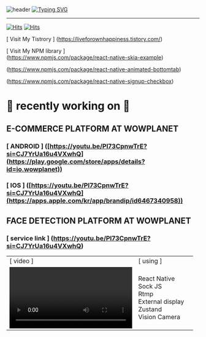 ![header](https://capsule-render.vercel.app/api?type=waving&color=6994CDEE&text=&animation=twinkling&height=80)
[![Typing SVG](https://readme-typing-svg.demolab.com?font=Alkatra&weight=500&size=45&duration=3500&pause=3&color=6994CDEE&center=false&vCenter=false&multiline=true&repeat=true&width=1000&height=100&lines=Welcome+to+liveforownhappiness's+GitHub!👋)](https://git.io/typing-svg)

---

[![Hits](https://hits.seeyoufarm.com/api/count/incr/badge.svg?url=https%3A%2F%2Fliveforownhappiness.tistory.com&count_bg=%23FE5849&title_bg=%23555555&icon=&icon_color=%23E7E7E7&title=Tistory&edge_flat=false)](https://hits.seeyoufarm.com)
[![Hits](https://hits.seeyoufarm.com/api/count/incr/badge.svg?url=https%3A%2F%2Fgithub.com%2Fliveforownhappiness&count_bg=%2379C83D&title_bg=%23555555&icon=&icon_color=%23E7E7E7&title=GitHub&edge_flat=false)](https://hits.seeyoufarm.com)

[ Visit My Tistrory ] (https://liveforownhappiness.tistory.com/)  

[ Visit My NPM library ]  
(https://www.npmjs.com/package/react-native-skia-example)

(https://www.npmjs.com/package/react-native-animated-bottomtab)  

(https://www.npmjs.com/package/react-native-signup-checkbox)

# 🔨 recently working on 🔨

## E-COMMERCE PLATFORM AT WOWPLANET

### [ ANDROID ] ([https://youtu.be/Pl73CpnwTrE?si=CJ7YrUa16u4VXwhQ](https://play.google.com/store/apps/details?id=io.wowplanet))
### [ IOS ] ([https://youtu.be/Pl73CpnwTrE?si=CJ7YrUa16u4VXwhQ](https://apps.apple.com/kr/app/brandip/id6467340958))

## FACE DETECTION PLATFORM AT WOWPLANET

### [ service link ] (https://youtu.be/Pl73CpnwTrE?si=CJ7YrUa16u4VXwhQ)

<!-- ### [ video ]
https://github.com/liveforownhappiness/liveforownhappiness/assets/61953281/6952993e-2487-428e-9119-b7dc7af89c65

### [ using ]
 React Native<br>Sock JS<br>Rtmp<br>External display<br>Zustand<br>Vision Camera  -->

|                                                                                                                                                            |                                                                                 |     |
| ---------------------------------------------------------------------------------------------------------------------------------------------------------- | ------------------------------------------------------------------------------- | --- |
| [ video ]                                                                                                                                                  | [ using ]                                                                       |
| <video src="https://github.com/liveforownhappiness/liveforownhappiness/assets/61953281/6952993e-2487-428e-9119-b7dc7af89c65" width="320" autoplay></video> | React Native<br>Sock JS<br>Rtmp<br>External display<br>Zustand<br>Vision Camera |

<!--
## SNS and Voting PLATFORM AT ANYCAT (For 34th World Miss University)

|                                                     |                                                     |                                                                           |
| --------------------------------------------------- | --------------------------------------------------- | ------------------------------------------------------------------------- |
| <img src="sample/AnyStory00.png" width="320"></img> | <img src="sample/AnyStory01.png" width="320"></img> | React Native<br> Redux<br>AsyncStorage<br>Socekt io<br>Restful Api <br>S3 |
-->
<!-- ## SNS PLATFORM AT ANYCHAT

|                                               |                                                                                       |
| --------------------------------------------- | ------------------------------------------------------------------------------------- |
| <img src="sample/rtmp.gif" width="320"></img> | React Native<br> Socket IO <br>Restful Api<br>Redux<br>Redux toolkit<br>| -->
